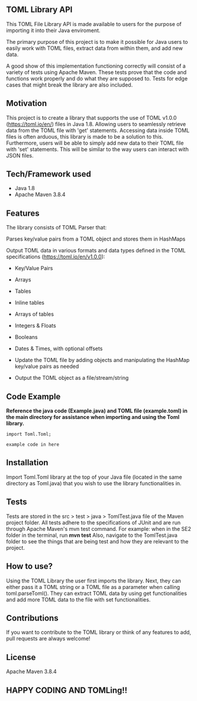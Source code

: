 ## TOML Library API
This TOML File Library API is made available to users for the purpose of importing it into their Java enviroment.

The primary purpose of this project is to make it possible for Java users to easily work with TOML files, extract data from within them, and add new data.

A good show of this implementation functioning correctly will consist of a variety of tests using Apache Maven. These tests prove that the code and functions work properly and do what they are supposed to. Tests for edge cases that might break the library are also included.

## Motivation
This project is to create a library that supports the use of TOML v1.0.0 (https://toml.io/en/) files in Java 1.8. Allowing users to seamlessly retrieve data from the TOML file with 'get' statements. Accessing data inside TOML files is often arduous, this library is made to be a solution to this. Furthermore, users will be able to simply add new data to their TOML file with 'set' statements. This will be similar to the way users can interact with JSON files. 

 ## Tech/Framework used
* Java 1.8
* Apache Maven 3.8.4

## Features
The library consists of TOML Parser that:

Parses key/value pairs from a TOML object and stores them in HashMaps

Output TOML data in various formats and data types defined in the TOML specifications (https://toml.io/en/v1.0.0):
 * Key/Value Pairs
 * Arrays
 * Tables
 * Inline tables
 * Arrays of tables
 * Integers & Floats
 * Booleans
 * Dates & Times, with optional offsets

* Update the TOML file by adding objects and manipulating the HashMap key/value pairs as needed

* Output the TOML object as a file/stream/string

## Code Example
**Reference the java code (Example.java) and TOML file (example.toml) in the main directory for assistance when importing and using the Toml library.**
```
import Toml.Toml;

example code in here
```

## Installation
Import Toml.Toml library at the top of your Java file (located in the same directory as Toml.java) that you wish to use the library functionalities in.

## Tests
Tests are stored in the src > test > java > TomlTest.java file of the Maven project folder. All tests adhere to the specifications of JUnit and are run through Apache Maven's mvn test command.
For example: when in the SE2 folder in the terminal, run **mvn test**
Also, navigate to the TomlTest.java folder to see the things that are being test and how they are relevant to the project.

## How to use?
Using the TOML Library the user first imports the library. Next, they can either pass it a TOML string or a TOML file as a parameter when calling toml.parseToml(). They can extract TOML data by using get functionalities and add more TOML data to the file with set functionalities.

## Contributions
If you want to contribute to the TOML library or think of any features to add, pull requests are always welcome!

## License
Apache Maven 3.8.4

## HAPPY CODING AND TOMLing!!
